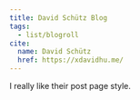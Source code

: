 ```yaml
---
title: David Schütz Blog
tags:
  - list/blogroll
cite:
  name: David Schütz
  href: https://xdavidhu.me/
---
```


I really like their post page style.
